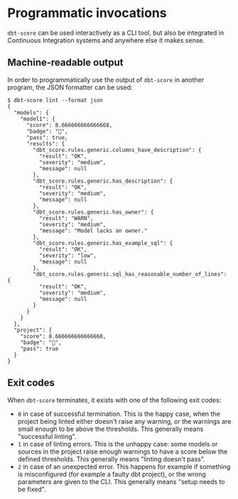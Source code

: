 # Programmatic invocations

`dbt-score` can be used interactively as a CLI tool, but also be integrated in
Continuous Integration systems and anywhere else it makes sense.

## Machine-readable output

In order to programmatically use the output of `dbt-score` in another program,
the JSON formatter can be used:

```shell
$ dbt-score lint --format json
{
  "models": {
    "model1": {
      "score": 8.666666666666668,
      "badge": "🥈",
      "pass": true,
      "results": {
        "dbt_score.rules.generic.columns_have_description": {
          "result": "OK",
          "severity": "medium",
          "message": null
        },
        "dbt_score.rules.generic.has_description": {
          "result": "OK",
          "severity": "medium",
          "message": null
        },
        "dbt_score.rules.generic.has_owner": {
          "result": "WARN",
          "severity": "medium",
          "message": "Model lacks an owner."
        },
        "dbt_score.rules.generic.has_example_sql": {
          "result": "OK",
          "severity": "low",
          "message": null
        },
        "dbt_score.rules.generic.sql_has_reasonable_number_of_lines": {
          "result": "OK",
          "severity": "medium",
          "message": null
        }
      }
    }
  },
  "project": {
    "score": 8.666666666666668,
    "badge": "🥈",
    "pass": true
  }
}
```

## Exit codes

When `dbt-score` terminates, it exists with one of the following exit codes:

- `0` in case of successful termination. This is the happy case, when the
  project being linted either doesn't raise any warning, or the warnings are
  small enough to be above the thresholds. This generally means "successful
  linting".
- `1` in case of linting errors. This is the unhappy case: some models or
  sources in the project raise enough warnings to have a score below the defined
  thresholds. This generally means "linting doesn't pass".
- `2` in case of an unexpected error. This happens for example if something is
  misconfigured (for example a faulty dbt project), or the wrong parameters are
  given to the CLI. This generally means "setup needs to be fixed".
